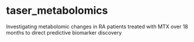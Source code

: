 # taser_metabolomics
Investigating metabolomic changes in RA patients treated with MTX over 18 months to direct predictive biomarker discovery
